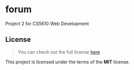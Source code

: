 # forum

Project 2 for CS5610 Web Development

## License

> You can check out the full license [here](/LICENSE)

This project is licensed under the terms of the **MIT** license.
